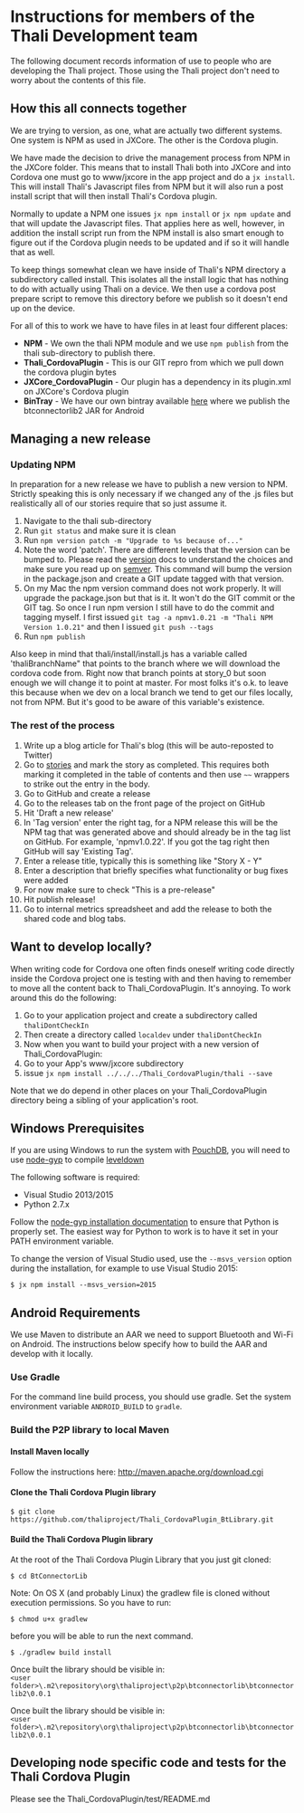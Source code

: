 # Instructions for members of the Thali Development team

The following document records information of use to people who are developing the Thali project. Those using the Thali project don't need
to worry about the contents of this file.

## How this all connects together

We are trying to version, as one, what are actually two different systems. One system is NPM as used in JXCore. The other is
the Cordova plugin.

We have made the decision to drive the management process from NPM in the JXCore folder. This means that to install Thali
both into JXCore and into Cordova one must go to www/jxcore in the app project and do a `jx install`. This will install Thali's
Javascript files from NPM but it will also run a post install script that will then install Thali's Cordova plugin.

Normally to update a NPM one issues `jx npm install` or `jx npm update` and that will update the Javascript files.
That applies here as well, however, in addition the install script run from the NPM install is also smart enough to figure out if the Cordova plugin
needs to be updated and if so it will handle that as well.

To keep things somewhat clean we have inside of Thali's NPM directory a subdirectory called install. This isolates all the install
logic that has nothing to do with actually using Thali on a device. We then use a cordova post prepare script to remove this
directory before we publish so it doesn't end up on the device.

For all of this to work we have to have files in at least four different places:

* __NPM__ - We own the thali NPM module and we use `npm publish` from the thali sub-directory to publish there.
* __Thali_CordovaPlugin__ - This is our GIT repro from which we pull down the cordova plugin bytes
* __JXCore_CordovaPlugin__ - Our plugin has a dependency in its plugin.xml on JXCore's Cordova plugin
* __BinTray__ - We have our own bintray available [here](https://bintray.com/thali/Thali) where we publish the btconnectorlib2 JAR for Android

## Managing a new release
### Updating NPM
In preparation for a new release we have to publish a new version to NPM. Strictly speaking this is only necessary 
if we changed any of the .js files but realistically all of our stories require that so just assume it. 

1. Navigate to the thali sub-directory
2. Run `git status` and make sure it is clean
3. Run `npm version patch -m "Upgrade to %s because of..."`
  1. Note the word 'patch'. There are different levels that the version can be bumped to. Please read the [version](https://docs.npmjs.com/cli/version) docs to understand the choices and make sure you read up on [semver](http://semver.org/). This command will bump the version in the package.json and create a GIT update tagged with that version.
  2. On my Mac the npm version command does not work properly. It will upgrade the package.json but that is it. It won't do the GIT commit or the GIT tag. So once I run npm version I still have to do the commit and tagging myself. I first issued `git tag -a npmv1.0.21 -m "Thali NPM Version 1.0.21"` and then I issued `git push --tags`
4. Run `npm publish`

Also keep in mind that thali/install/install.js has a variable called 'thaliBranchName" that points to the branch 
where we will download the cordova code from. Right now that branch points at story_0 but soon enough we will 
change it to point at master. For most folks it's o.k. to leave this because when we dev on a local branch we tend
to get our files locally, not from NPM. But it's good to be aware of this variable's existence.

### The rest of the process
1. Write up a blog article for Thali's blog (this will be auto-reposted to Twitter)
2. Go to [stories](https://github.com/thaliproject/thali/blob/gh-pages/stories.md) and mark the story as completed. This requires both marking it completed in the table of contents and then use `~~` wrappers to strike out the entry in the body.
3. Go to GitHub and create a release
 1. Go to the releases tab on the front page of the project on GitHub
 2. Hit 'Draft a new release'
 3. In 'Tag version' enter the right tag, for a NPM release this will be the NPM tag that was generated above and should already be in the tag list on GitHub. For example, 'npmv1.0.22'. If you got the tag right then GitHub will say 'Existing Tag'.
 4. Enter a release title, typically this is something like "Story X - Y"
 5. Enter a description that briefly specifies what functionality or bug fixes were added
 6. For now make sure to check "This is a pre-release"
 7. Hit publish release!
4. Go to internal metrics spreadsheet and add the release to both the shared code and blog tabs.

## Want to develop locally?

When writing code for Cordova one often finds oneself writing code directly inside the Cordova project one is testing with and then having
to remember to move all the content back to Thali_CordovaPlugin. It's annoying. To work around this do the following:

1. Go to your application project and create a subdirectory called `thaliDontCheckIn`
2. Then create a directory called `localdev` under `thaliDontCheckIn`
3. Now when you want to build your project with a new version of Thali_CordovaPlugin:
 1. Go to your App's www/jxcore subdirectory
 2. issue `jx npm install ../../../Thali_CordovaPlugin/thali --save`

Note that we do depend in other places on your Thali_CordovaPlugin directory being a sibling of your application's root.

## Windows Prerequisites

If you are using Windows to run the system with [PouchDB](pouchdb.com/), you will need to use [node-gyp](https://github.com/TooTallNate/node-gyp) to compile [leveldown](https://github.com/Level/leveldown)

The following software is required:
- Visual Studio 2013/2015
- Python 2.7.x

Follow the [node-gyp installation documentation](https://github.com/TooTallNate/node-gyp#installation) to ensure that Python is properly set.  The easiest way for Python to work is to have it set in your PATH environment variable.

To change the version of Visual Studio used, use the `--msvs_version` option during the installation, for example to use Visual Studio 2015:
```
$ jx npm install --msvs_version=2015
```

## Android Requirements

We use Maven to distribute an AAR we need to support Bluetooth and Wi-Fi on Android. The instructions below specify how to build the AAR and develop with it locally.

### Use Gradle

For the command line build process, you should use gradle. Set the system environment variable `ANDROID_BUILD` to `gradle`.

### Build the P2P library to local Maven

#### Install Maven locally
Follow the instructions here: http://maven.apache.org/download.cgi

#### Clone the Thali Cordova Plugin library
`$ git clone https://github.com/thaliproject/Thali_CordovaPlugin_BtLibrary.git`  

#### Build the Thali Cordova Plugin library
At the root of the Thali Cordova Plugin Library that you just git cloned:  

`$ cd BtConnectorLib`

Note: On OS X (and probably Linux) the gradlew file is cloned without execution permissions. So you have to run:

`$ chmod u+x gradlew`

before you will be able to run the next command.

`$ ./gradlew build install`  

Once built the library should be visible in:  
`<user folder>\.m2\repository\org\thaliproject\p2p\btconnectorlib\btconnectorlib2\0.0.1`

Once built the library should be visible in:  
`<user folder>\.m2\repository\org\thaliproject\p2p\btconnectorlib\btconnectorlib2\0.0.1`

## Developing node specific code and tests for the Thali Cordova Plugin
Please see the Thali_CordovaPlugin/test/README.md
